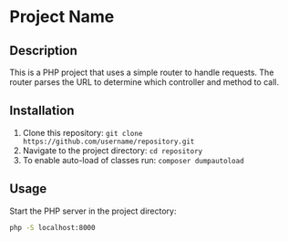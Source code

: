 # Project Name

## Description

This is a PHP project that uses a simple router to handle requests. The router parses the URL to determine which controller and method to call.

## Installation

1. Clone this repository: `git clone https://github.com/username/repository.git`
2. Navigate to the project directory: `cd repository`
3. To enable auto-load of classes run: `composer dumpautoload`

## Usage

Start the PHP server in the project directory:

```bash
php -S localhost:8000